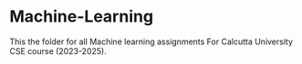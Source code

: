 # Machine-Learning
This the folder for all Machine learning assignments For Calcutta University CSE course (2023-2025).
